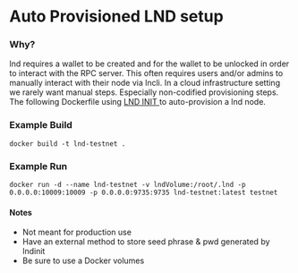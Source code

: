 # Auto Provisioned LND setup

### Why?

lnd requires a wallet to be created and for the wallet to be unlocked in order to interact with the RPC server. This often requires users and/or admins to manually interact with their node via lncli. In a cloud infrastructure setting we rarely want manual steps. Especially non-codified provisioning steps. The following Dockerfile using <a href="https://github.com/lightninglabs/lndinit"> LND INIT </a> to auto-provision a lnd node.

### Example Build

`docker build -t lnd-testnet .`

### Example Run

`docker run -d --name lnd-testnet -v lndVolume:/root/.lnd -p 0.0.0.0:10009:10009 -p 0.0.0.0:9735:9735 lnd-testnet:latest testnet`

#### Notes

- Not meant for production use
- Have an external method to store seed phrase & pwd generated by lndinit
- Be sure to use a Docker volumes
